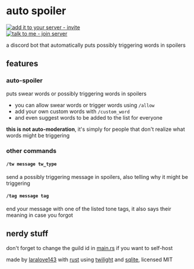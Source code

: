 # auto spoiler

[![add it to your server - invite](https://img.shields.io/badge/add_it_to_your_server-invite-5865F2?style=for-the-badge&logo=discord&logoColor=white)](https://discord.com/api/oauth2/authorize?client_id=955408072199766086&permissions=536880128&scope=applications.commands%20bot)  
[![talk to me - join server](https://img.shields.io/badge/talk_to_me-join-5865F2?style=for-the-badge&logo=discord&logoColor=white)](https://discord.gg/RQhskPjrGv)

a discord bot that automatically puts possibly triggering words in spoilers

## features

### auto-spoiler

puts swear words or possibly triggering words in spoilers  
- you can allow swear words or trigger words using `/allow`
- add your own custom words with `/custom_word`
- and even suggest words to be added to the list for everyone

**this is not auto-moderation**, it's simply for people that don't realize what words might be triggering

### other commands

#### `/tw message tw_type`
send a possibly triggering message in spoilers, also telling why it might be triggering

#### `/tag message tag`
end your message with one of the listed tone tags, it also says their meaning in case you forgot

## nerdy stuff

don't forget to change the guild id in [main.rs](src/main.rs) if you want to self-host

made by [laralove143](https://github.com/laralove143) with [rust](https://www.rust-lang.org) using [twilight](https://github.com/twilight-rs/twilight) and [sqlite](https://sqlite.org), licensed MIT
